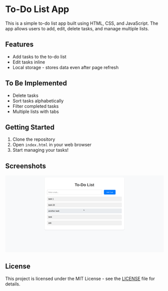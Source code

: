# To-Do List App

This is a simple to-do list app built using HTML, CSS, and JavaScript. The app allows users to add, edit, delete tasks, and manage multiple lists.

## Features

- Add tasks to the to-do list
- Edit tasks inline
- Local storage - stores data even after page refresh

## To Be Implemented
- Delete tasks
- Sort tasks alphabetically
- Filter completed tasks
- Multiple lists with tabs

## Getting Started

1. Clone the repository
2. Open `index.html` in your web browser
3. Start managing your tasks!

## Screenshots

![Screenshot](screenshot.png)

## License

This project is licensed under the MIT License - see the [LICENSE](LICENSE) file for details.
